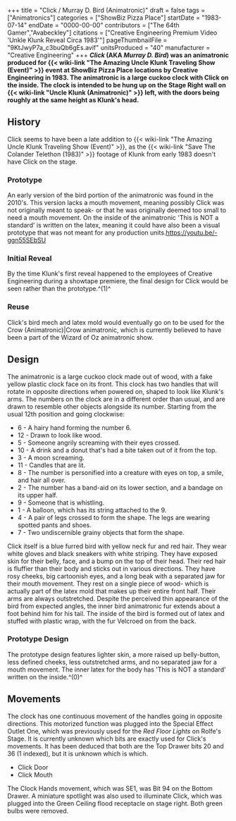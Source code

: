 +++
title = "Click / Murray D. Bird (Animatronic)"
draft = false
tags = ["Animatronics"]
categories = ["ShowBiz Pizza Place"]
startDate = "1983-07-14"
endDate = "0000-00-00"
contributors = ["The 64th Gamer","Avabeckley"]
citations = ["Creative Engineering Premium Video 'Unkle Klunk Reveal Circa 1983'"]
pageThumbnailFile = "9KtJwyP7a_c3buQb6gEs.avif"
unitsProduced = "40"
manufacturer = "Creative Engineering"
+++
***Click* (AKA ***Murray D. Bird*) was an animatronic produced for {{< wiki-link "The Amazing Uncle Klunk Traveling Show (Event)" >}} event at ShowBiz Pizza Place locations by Creative Engineering in 1983.
The animatronic is a large cuckoo clock with Click on the inside. The clock is intended to be hung up on the Stage Right wall on {{< wiki-link "Uncle Klunk (Animatronic)" >}} left, with the doors being roughly at the same height as Klunk's head.****

## History

Click seems to have been a late addition to {{< wiki-link "The Amazing Uncle Klunk Traveling Show (Event)" >}}, as the {{< wiki-link "Save The Colander Telethon (1983)" >}} footage of Klunk from early 1983 doesn't have Click on the stage.

### Prototype

An early version of the bird portion of the animatronic was found in the 2010's. This version lacks a mouth movement, meaning possibly Click was not originally meant to speak- or that he was originally deemed too small to need a mouth movement. On the inside of the animatronic 'This is NOT a standard' is written on the latex, meaning it could have also been a visual prototype that was not meant for any production units.https://youtu.be/-ggn55SEbSU

### Initial Reveal

By the time Klunk's first reveal happened to the employees of Creative Engineering during a showtape premiere, the final design for Click would be seen rather than the prototype.^(1)^

### Reuse

Click's bird mech and latex mold would eventually go on to be used for the Crow (Animatronic)|Crow animatronic, which is currently believed to have been a part of the Wizard of Oz animatronic show.

## Design

The animatronic is a large cuckoo clock made out of wood, with a fake yellow plastic clock face on its front. This clock has two handles that will rotate in opposite directions when powered on, shaped to look like Klunk's arms. The numbers on the clock are in a different order than usual, and are drawn to resemble other objects alongside its number. Starting from the usual 12th position and going clockwise:

- 6 - A hairy hand forming the number 6.
- 12 - Drawn to look like wood.
- 5 - Someone angrily screaming with their eyes crossed.
- 10 - A drink and a donut that's had a bite taken out of it from the top.
- 3 - A moon screaming.
- 11 - Candles that are lit.
- 8 - The number is personified into a creature with eyes on top, a smile, and hair all over.
- 2 - The number has a band-aid on its lower section, and a bandage on its upper half.
- 9 - Someone that is whistling.
- 1 - A balloon, which has its string attached to the 9.
- 4 - A pair of legs crossed to form the shape. The legs are wearing spotted pants and shoes.
- 7 - Two undiscernible grainy objects that form the shape.

Click itself is a blue furred bird with yellow neck fur and red hair. They wear white gloves and black sneakers with white striping. They have exposed skin for their belly, face, and a bump on the top of their head. Their red hair is fluffier than their body and sticks out in various directions. They have rosy cheeks, big cartoonish eyes, and a long beak with a separated jaw for their mouth movement. They rest on a single piece of wood- which is actually part of the latex mold that makes up their entire front half. Their arms are always outstretched.
Despite the perceived thin appearance of the bird from expected angles, the inner bird animatronic fur extends about a foot behind him for his tail. The inside of the bird is formed out of latex and stuffed with plastic wrap, with the fur Velcroed on from the back.

### Prototype Design

The prototype design features lighter skin, a more raised up belly-button, less defined cheeks, less outstretched arms, and no separated jaw for a mouth movement. The inner latex for the body has 'This is NOT a standard' written on the inside.^(0)^

## Movements

The clock has one continuous movement of the handles going in opposite directions. This motorized function was plugged into the Special Effect Outlet One, which was previously used for the *Red Floor Lights* on Rolfe's Stage.
It is currently unknown which bits are exactly used for Click's movements. It has been deduced that both are the Top Drawer bits 20 and 36 (1 indexed), but it is unknown which is which.

- Click Door
- Click Mouth

The Clock Hands movement, which was SE1, was Bit 94 on the Bottom Drawer. A miniature spotlight was also used to illuminate Click, which was plugged into the Green Ceiling flood receptacle on stage right. Both green bulbs were removed.

